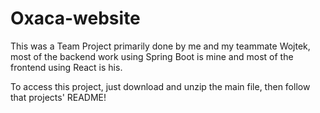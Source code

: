 # Oxaca-website

This was a Team Project primarily done by me and my teammate Wojtek, most of the backend work using Spring Boot is mine and most of the frontend using React is his.

To access this project, just download and unzip the main file, then follow that projects' README!

